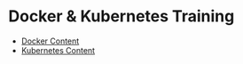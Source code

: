 # Docker & Kubernetes Training

* [Docker Content](docker.md)
* [Kubernetes Content](kubernetes.md)

